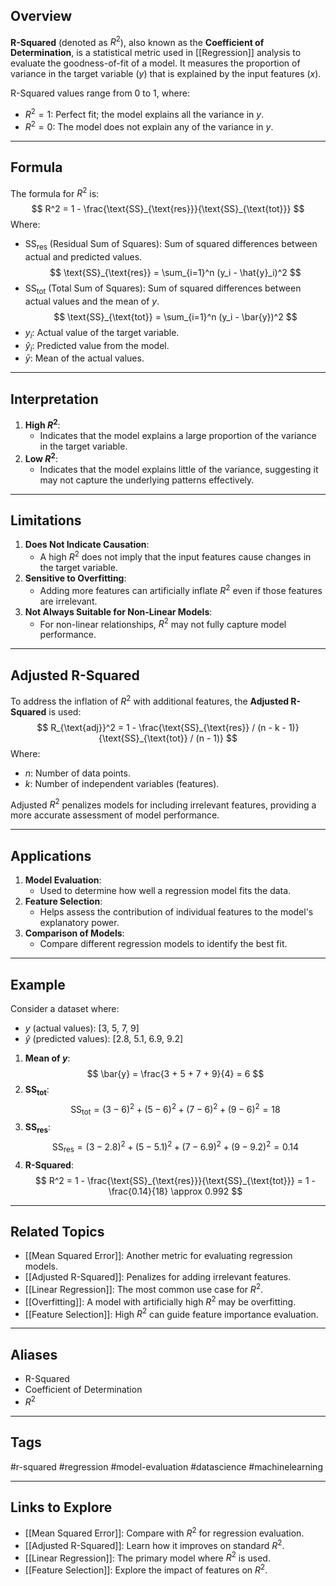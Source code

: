 ## Overview
**R-Squared** (denoted as $R^2$), also known as the **Coefficient of Determination**, is a statistical metric used in [[Regression]] analysis to evaluate the goodness-of-fit of a model. It measures the proportion of variance in the target variable ($y$) that is explained by the input features ($x$). 

R-Squared values range from 0 to 1, where:
- $R^2 = 1$: Perfect fit; the model explains all the variance in $y$.
- $R^2 = 0$: The model does not explain any of the variance in $y$.

---

## Formula
The formula for $R^2$ is:
$$
R^2 = 1 - \frac{\text{SS}_{\text{res}}}{\text{SS}_{\text{tot}}}
$$
Where:
- $\text{SS}_{\text{res}}$ (Residual Sum of Squares): Sum of squared differences between actual and predicted values.
  $$
  \text{SS}_{\text{res}} = \sum_{i=1}^n (y_i - \hat{y}_i)^2
  $$
- $\text{SS}_{\text{tot}}$ (Total Sum of Squares): Sum of squared differences between actual values and the mean of $y$.
  $$
  \text{SS}_{\text{tot}} = \sum_{i=1}^n (y_i - \bar{y})^2
  $$
- $y_i$: Actual value of the target variable.
- $\hat{y}_i$: Predicted value from the model.
- $\bar{y}$: Mean of the actual values.

---

## Interpretation
1. **High $R^2$**:
   - Indicates that the model explains a large proportion of the variance in the target variable.
2. **Low $R^2$**:
   - Indicates that the model explains little of the variance, suggesting it may not capture the underlying patterns effectively.

---

## Limitations
1. **Does Not Indicate Causation**:
   - A high $R^2$ does not imply that the input features cause changes in the target variable.
2. **Sensitive to Overfitting**:
   - Adding more features can artificially inflate $R^2$ even if those features are irrelevant.
3. **Not Always Suitable for Non-Linear Models**:
   - For non-linear relationships, $R^2$ may not fully capture model performance.

---

## Adjusted R-Squared
To address the inflation of $R^2$ with additional features, the **Adjusted R-Squared** is used:
$$
R_{\text{adj}}^2 = 1 - \frac{\text{SS}_{\text{res}} / (n - k - 1)}{\text{SS}_{\text{tot}} / (n - 1)}
$$
Where:
- $n$: Number of data points.
- $k$: Number of independent variables (features).

Adjusted $R^2$ penalizes models for including irrelevant features, providing a more accurate assessment of model performance.

---

## Applications

1. **Model Evaluation**:
   - Used to determine how well a regression model fits the data.
2. **Feature Selection**:
   - Helps assess the contribution of individual features to the model's explanatory power.
3. **Comparison of Models**:
   - Compare different regression models to identify the best fit.

---

## Example
Consider a dataset where:
- $y$ (actual values): [3, 5, 7, 9]
- $\hat{y}$ (predicted values): [2.8, 5.1, 6.9, 9.2]

1. **Mean of $y$**:
   $$
   \bar{y} = \frac{3 + 5 + 7 + 9}{4} = 6
   $$
2. **SS$_{\text{tot}}$**:
   $$
   \text{SS}_{\text{tot}} = (3 - 6)^2 + (5 - 6)^2 + (7 - 6)^2 + (9 - 6)^2 = 18
   $$
3. **SS$_{\text{res}}$**:
   $$
   \text{SS}_{\text{res}} = (3 - 2.8)^2 + (5 - 5.1)^2 + (7 - 6.9)^2 + (9 - 9.2)^2 = 0.14
   $$
4. **R-Squared**:
   $$
   R^2 = 1 - \frac{\text{SS}_{\text{res}}}{\text{SS}_{\text{tot}}} = 1 - \frac{0.14}{18} \approx 0.992
   $$

---

## Related Topics

- [[Mean Squared Error]]: Another metric for evaluating regression models.
- [[Adjusted R-Squared]]: Penalizes for adding irrelevant features.
- [[Linear Regression]]: The most common use case for $R^2$.
- [[Overfitting]]: A model with artificially high $R^2$ may be overfitting.
- [[Feature Selection]]: High $R^2$ can guide feature importance evaluation.

---

## Aliases
- R-Squared
- Coefficient of Determination
- $R^2$

---

## Tags
#r-squared #regression #model-evaluation #datascience #machinelearning

---

## Links to Explore
- [[Mean Squared Error]]: Compare with $R^2$ for regression evaluation.
- [[Adjusted R-Squared]]: Learn how it improves on standard $R^2$.
- [[Linear Regression]]: The primary model where $R^2$ is used.
- [[Feature Selection]]: Explore the impact of features on $R^2$.